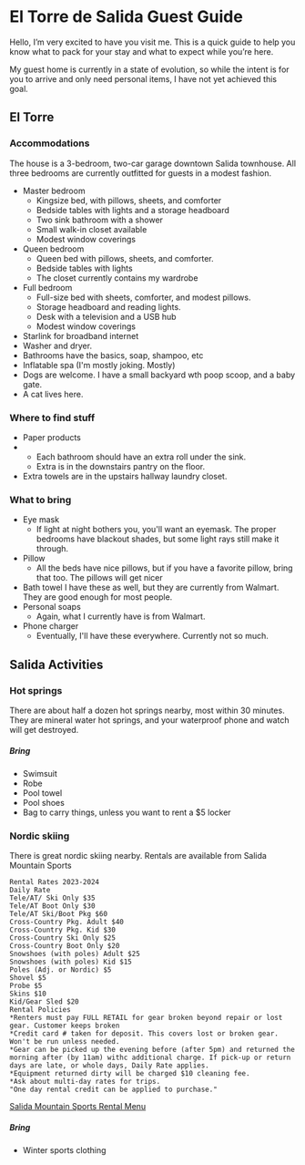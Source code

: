 # El Torre de Salida Guest Guide
Hello, I’m very excited to have you visit me. This is a quick guide to help you know what to pack for your stay and what to expect while you’re here.

My guest home is currently in a state of evolution, so while the intent is for you to arrive and only need personal items, I have not yet achieved this goal.

## El Torre
### Accommodations
The house is a 3-bedroom, two-car garage downtown Salida townhouse.  All three bedrooms are currently outfitted for guests in a modest fashion.
 - Master bedroom
	 - Kingsize bed, with pillows, sheets, and comforter
	 - Bedside tables with lights and a storage headboard
	 - Two sink bathroom with a shower
	 - Small walk-in closet available
	 - Modest window coverings
 - Queen bedroom
	 - Queen bed with pillows, sheets, and comforter.
	 - Bedside tables with lights
	 - The closet currently contains my wardrobe
 - Full bedroom
	 - Full-size bed with sheets, comforter, and modest pillows.
	 - Storage headboard and reading lights.
	 - Desk with a television and a USB hub
	 - Modest window coverings
 - Starlink for broadband internet
 - Washer and dryer.
 - Bathrooms have the basics, soap, shampoo, etc
 - Inflatable spa (I'm mostly joking.  Mostly)
 - Dogs are welcome.  I have a small backyard wth poop scoop, and a baby gate.
 - A cat lives here.
### Where to find stuff
* Paper products
* - Each bathroom should have an extra roll under the sink.
  - Extra is in the downstairs pantry on the floor.
* Extra towels are in the upstairs hallway laundry closet.
### What to bring
 - Eye mask
	 - If light at night bothers you, you'll want an eyemask.  The proper bedrooms have blackout shades, but some light rays still make it through.
 - Pillow
	 - All the beds have nice pillows, but if you have a favorite pillow, bring that too.  The pillows will get nicer
 - Bath towel
	 I have these as well, but they are currently from Walmart.  They are good enough for most people.
 - Personal soaps
	 - Again, what I currently have is from Walmart.
 - Phone charger
	 - Eventually, I'll have these everywhere.  Currently not so much.
## Salida Activities
### Hot springs
There are about half a dozen hot springs nearby, most within 30 minutes.  They are mineral water hot springs, and your waterproof phone and watch will get destroyed.
##### Bring
 - Swimsuit
 - Robe
 - Pool towel
 - Pool shoes
 - Bag to carry things, unless you want to rent a $5 locker
### Nordic skiing
There is great nordic skiing nearby.  Rentals are available from Salida Mountain Sports
```
Rental Rates 2023-2024
Daily Rate
Tele/AT/ Ski Only $35
Tele/AT Boot Only $30
Tele/AT Ski/Boot Pkg $60
Cross-Country Pkg. Adult $40
Cross-Country Pkg. Kid $30
Cross-Country Ski Only $25
Cross-Country Boot Only $20
Snowshoes (with poles) Adult $25
Snowshoes (with poles) Kid $15
Poles (Adj. or Nordic) $5
Shovel $5
Probe $5
Skins $10
Kid/Gear Sled $20
Rental Policies
*Renters must pay FULL RETAIL for gear broken beyond repair or lost gear. Customer keeps broken
*Credit card # taken for deposit. This covers lost or broken gear. Won't be run unless needed.
*Gear can be picked up the evening before (after 5pm) and returned the morning after (by 11am) withc additional charge. If pick-up or return days are late, or whole days, Daily Rate applies.
*Equipment returned dirty will be charged $10 cleaning fee.
*Ask about multi-day rates for trips.
"One day rental credit can be applied to purchase."
```
[Salida Mountain Sports Rental Menu](https://photos.app.goo.gl/3HWf8ABcmyRksYEK7)
##### Bring
 - Winter sports clothing
